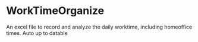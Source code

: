 # WorkTimeOrganize
An excel file to record and analyze the daily worktime, including homeoffice times. Auto up to datable
